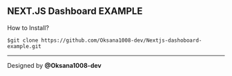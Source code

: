 ## NEXT.JS Dashboard EXAMPLE

How to Install?

    $git clone https://github.com/Oksana1008-dev/Nextjs-dashoboard-example.git
---

Designed by **@Oksana1008-dev**